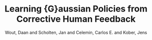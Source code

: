 ---
collection: preprint
permalink: /publications/Wout2019arXiv
pubtype: preprint 
title: "Learning {G}aussian Policies from Corrective Human Feedback" 
author: "Wout, Daan and Scholten, Jan and Celemin, Carlos E. and Kober, Jens" 
year: 2019
avenue:  
url: https://arxiv.org/abs/1903.05216 
pages:  
code: https://github.com/DWout/GPC 
video:  
abstract: 
---
